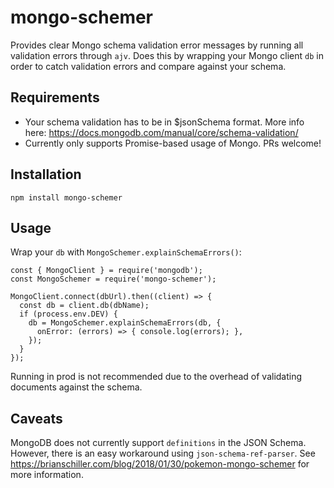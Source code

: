 # mongo-schemer

Provides clear Mongo schema validation error messages by running all validation errors through `ajv`. Does this by wrapping your Mongo client `db` in order to catch validation errors and compare against your schema.

## Requirements

- Your schema validation has to be in $jsonSchema format. More info here: https://docs.mongodb.com/manual/core/schema-validation/
- Currently only supports Promise-based usage of Mongo. PRs welcome!

## Installation

```
npm install mongo-schemer
```

## Usage

Wrap your `db` with `MongoSchemer.explainSchemaErrors()`:

```
const { MongoClient } = require('mongodb');
const MongoSchemer = require('mongo-schemer');

MongoClient.connect(dbUrl).then((client) => {
  const db = client.db(dbName);
  if (process.env.DEV) {
    db = MongoSchemer.explainSchemaErrors(db, {
      onError: (errors) => { console.log(errors); },
    });
  }
});
```

Running in prod is not recommended due to the overhead of validating documents against the schema.

## Caveats

MongoDB does not currently support `definitions` in the JSON Schema. However, there is an easy workaround using `json-schema-ref-parser`. See https://brianschiller.com/blog/2018/01/30/pokemon-mongo-schemer for more information.
